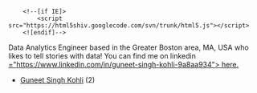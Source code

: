 <!DOCTYPE html>
<html lang="en">
<head>
        <meta charset="utf-8" />
        <title>About Me</title>
        <link rel="stylesheet" href="theme/css/main.css" />
        <link href="http://GuneetKohli.github.io/feeds/all.atom.xml" type="application/atom+xml" rel="alternate" title="Guneet's Blog Atom Feed" />

        <!--[if IE]>
            <script src="https://html5shiv.googlecode.com/svn/trunk/html5.js"></script>
        <![endif]-->
</head>

<body id="index" class="home">
    

<section id="content" class="body">
   <p> Data Analytics Engineer based in the Greater Boston area, MA, USA who likes to tell stories with data! You can find me 
   on linkedin <a href>="https://www.linkedin.com/in/guneet-singh-kohli-9a8aa934"> here. </a> </p>
    <ul>
        <li><a href="http://GuneetKohli.github.io/author/guneet-singh-kohli.html">Guneet Singh Kohli</a> (2)</li>
    </ul>
</section>

 
</body>
</html>